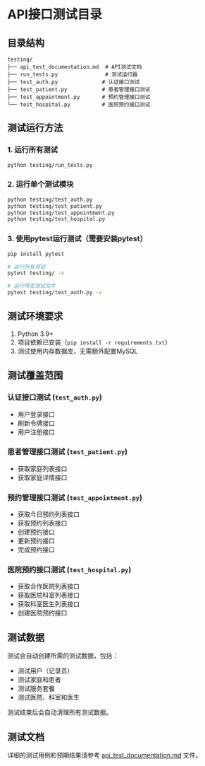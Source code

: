 # API接口测试目录

## 目录结构

```
testing/
├── api_test_documentation.md  # API测试文档
├── run_tests.py               # 测试运行器
├── test_auth.py              # 认证接口测试
├── test_patient.py           # 患者管理接口测试
├── test_appointment.py       # 预约管理接口测试
└── test_hospital.py          # 医院预约接口测试
```

## 测试运行方法

### 1. 运行所有测试
```bash
python testing/run_tests.py
```

### 2. 运行单个测试模块
```bash
python testing/test_auth.py
python testing/test_patient.py
python testing/test_appointment.py
python testing/test_hospital.py
```

### 3. 使用pytest运行测试（需要安装pytest）
```bash
pip install pytest

# 运行所有测试
pytest testing/ -v

# 运行特定测试文件
pytest testing/test_auth.py -v
```

## 测试环境要求

1. Python 3.9+
2. 项目依赖已安装（`pip install -r requirements.txt`）
3. 测试使用内存数据库，无需额外配置MySQL

## 测试覆盖范围

### 认证接口测试 (`test_auth.py`)
- 用户登录接口
- 刷新令牌接口
- 用户注册接口

### 患者管理接口测试 (`test_patient.py`)
- 获取家庭列表接口
- 获取家庭详情接口

### 预约管理接口测试 (`test_appointment.py`)
- 获取今日预约列表接口
- 获取预约列表接口
- 创建预约接口
- 更新预约接口
- 完成预约接口

### 医院预约接口测试 (`test_hospital.py`)
- 获取合作医院列表接口
- 获取医院科室列表接口
- 获取科室医生列表接口
- 创建医院预约接口

## 测试数据

测试会自动创建所需的测试数据，包括：
- 测试用户（记录员）
- 测试家庭和患者
- 测试服务套餐
- 测试医院、科室和医生

测试结束后会自动清理所有测试数据。

## 测试文档

详细的测试用例和预期结果请参考 [api_test_documentation.md](api_test_documentation.md) 文件。
